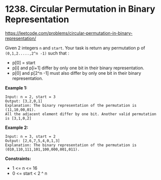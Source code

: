 # 1238. Circular Permutation in Binary Representation

https://leetcode.com/problems/circular-permutation-in-binary-representation/

Given 2 integers `n` and `start`. Your task is return any permutation p of `(0,1,2.....,2^n -1)` such that :

- p[0] = start
- p[i] and p[i+1] differ by only one bit in their binary representation.
- p[0] and p[2^n -1] must also differ by only one bit in their binary representation.

**Example 1:**

```
Input: n = 2, start = 3
Output: [3,2,0,1]
Explanation: The binary representation of the permutation is (11,10,00,01).
All the adjacent element differ by one bit. Another valid permutation is [3,1,0,2]
```

**Example 2:**

```
Input: n = 3, start = 2
Output: [2,6,7,5,4,0,1,3]
Explanation: The binary representation of the permutation is (010,110,111,101,100,000,001,011).
```

**Constraints:**

- 1 <= n <= 16
- 0 <= start < 2 ^ n
